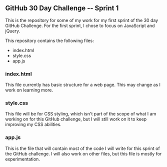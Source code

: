 ## GitHub 30 Day Challenge -- Sprint 1

This is the repository for some of my work for my first sprint of the 30 day GitHub Challenge. For the first sprint, I chose to focus on JavaScript and jQuery.

This repository contains the following files:

- index.html
- style.css
- app.js

### index.html
This file currently has basic structure for a web page. This may change as I work on learning more.

### style.css
This file will be for CSS styling, which isn't part of the scope of what I am working on for this GitHub challenge, but I will still work on it to keep improving my CSS abilities.

### app.js
This is the file that will contain most of the code I will write for this sprint of the GitHub challenge. I will also work on other files, but this file is mostly for experimentation.
